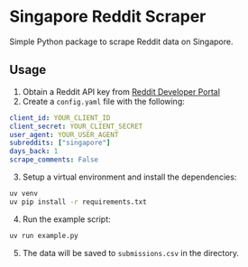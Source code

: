 # Singapore Reddit Scraper

Simple Python package to scrape Reddit data on Singapore.

## Usage

1. Obtain a Reddit API key from [Reddit Developer Portal](https://www.reddit.com/prefs/apps/)
2. Create a `config.yaml` file with the following:

```yaml
client_id: YOUR_CLIENT_ID
client_secret: YOUR_CLIENT_SECRET
user_agent: YOUR_USER_AGENT
subreddits: ["singapore"]
days_back: 1
scrape_comments: False
```

3. Setup a virtual environment and install the dependencies:

```bash
uv venv
uv pip install -r requirements.txt
```

4. Run the example script:

```bash
uv run example.py
```

5. The data will be saved to `submissions.csv` in the directory.
